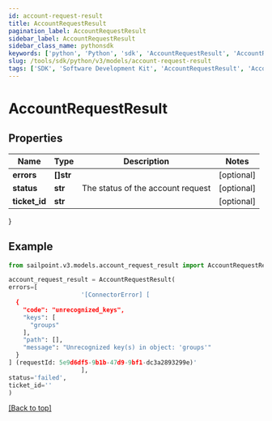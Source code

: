 ```yaml
---
id: account-request-result
title: AccountRequestResult
pagination_label: AccountRequestResult
sidebar_label: AccountRequestResult
sidebar_class_name: pythonsdk
keywords: ['python', 'Python', 'sdk', 'AccountRequestResult', 'AccountRequestResult'] 
slug: /tools/sdk/python/v3/models/account-request-result
tags: ['SDK', 'Software Development Kit', 'AccountRequestResult', 'AccountRequestResult']
---
```


# AccountRequestResult


## Properties

Name | Type | Description | Notes
------------ | ------------- | ------------- | -------------
**errors** | **[]str** |  | [optional] 
**status** | **str** | The status of the account request | [optional] 
**ticket_id** | **str** |  | [optional] 
}

## Example

```python
from sailpoint.v3.models.account_request_result import AccountRequestResult

account_request_result = AccountRequestResult(
errors=[
                    '[ConnectorError] [
  {
    "code": "unrecognized_keys",
    "keys": [
      "groups"
    ],
    "path": [],
    "message": "Unrecognized key(s) in object: 'groups'"
  }
] (requestId: 5e9d6df5-9b1b-47d9-9bf1-dc3a2893299e)'
                    ],
status='failed',
ticket_id=''
)

```
[[Back to top]](#) 

